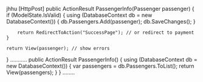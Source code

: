 jhhu
[HttpPost]
public ActionResult PassengerInfo(Passenger passenger)
{
    if (ModelState.IsValid)
    {
        using (DatabaseContext db = new DatabaseContext())
        {
            db.Passengers.Add(passenger);
            db.SaveChanges();
        }

        return RedirectToAction("SuccessPage"); // or redirect to payment
    }

    return View(passenger); // show errors
}
........... 
public ActionResult PassengerInfo()
{
    using (DatabaseContext db = new DatabaseContext())
    {
        var passengers = db.Passengers.ToList();
        return View(passengers);
    }
}
........ 

